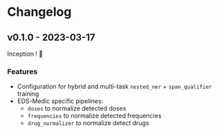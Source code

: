 # Changelog

## v0.1.0 - 2023-03-17

Inception ! :tada:

### Features

- Configuration for hybrid and multi-task `nested_ner` + `span_qualifier` training
- EDS-Medic specific pipelines:
    - `doses` to normalize detected doses
    - `frequencies` to normalize detected frequencies
    - `drug_normalizer` to normalize detect drugs
